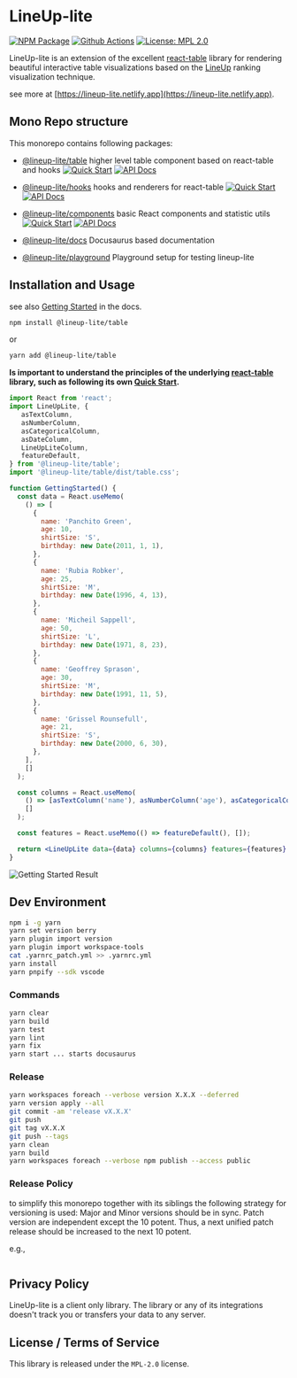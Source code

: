 # LineUp-lite

[![NPM Package][npm-image]][npm-url] [![Github Actions][github-actions-image]][github-actions-url] [![License: MPL 2.0][license-image]][license-url]

LineUp-lite is an extension of the excellent [react-table](https://react-table.tanstack.com/) library for rendering beautiful interactive table visualizations based on the [LineUp](https://jku-vds-lab.at/tools/lineup/) ranking visualization technique.

see more at [https://lineup-lite.netlify.app](https://lineup-lite.netlify.app).

## Mono Repo structure

This monorepo contains following packages:

- [@lineup-lite/table](https://github.com/sgratzl/lineup-lite/tree/main/packages/table) higher level table component based on react-table and hooks
  [![Quick Start][quick-start]](https://lineup-lite.netlify.app/docs/getting-started) [![API Docs][docs]](https://lineup-lite.netlify.app/api/table)

- [@lineup-lite/hooks](https://github.com/sgratzl/lineup-lite/tree/main/packages/hooks) hooks and renderers for react-table
  [![Quick Start][quick-start]](https://lineup-lite.netlify.app/docs/getting-started/hooks) [![API Docs][docs]](https://lineup-lite.netlify.app/api/hooks)

- [@lineup-lite/components](https://github.com/sgratzl/lineup-lite/tree/main/packages/components) basic React components and statistic utils
  [![Quick Start][quick-start]](https://lineup-lite.netlify.app/docs/getting-started/components) [![API Docs][docs]](https://lineup-lite.netlify.app/api/components)

- [@lineup-lite/docs](https://github.com/sgratzl/lineup-lite/tree/main/packages/docs) Docusaurus based documentation

- [@lineup-lite/playground](https://github.com/sgratzl/lineup-lite/tree/main/packages/playground) Playground setup for testing lineup-lite

## Installation and Usage

see also [Getting Started](https://lineup-lite.netlify.app/docs/getting-started) in the docs.

```sh
npm install @lineup-lite/table
```

or

```sh
yarn add @lineup-lite/table
```

**Is important to understand the principles of the underlying [react-table](https://react-table.tanstack.com/) library, such as following its own [Quick Start](https://react-table.tanstack.com/docs/quick-start).**

```jsx
import React from 'react';
import LineUpLite, {
   asTextColumn,
   asNumberColumn,
   asCategoricalColumn,
   asDateColumn,
   LineUpLiteColumn,
   featureDefault,
} from '@lineup-lite/table';
import '@lineup-lite/table/dist/table.css';

function GettingStarted() {
  const data = React.useMemo(
    () => [
      {
        name: 'Panchito Green',
        age: 10,
        shirtSize: 'S',
        birthday: new Date(2011, 1, 1),
      },
      {
        name: 'Rubia Robker',
        age: 25,
        shirtSize: 'M',
        birthday: new Date(1996, 4, 13),
      },
      {
        name: 'Micheil Sappell',
        age: 50,
        shirtSize: 'L',
        birthday: new Date(1971, 8, 23),
      },
      {
        name: 'Geoffrey Sprason',
        age: 30,
        shirtSize: 'M',
        birthday: new Date(1991, 11, 5),
      },
      {
        name: 'Grissel Rounsefull',
        age: 21,
        shirtSize: 'S',
        birthday: new Date(2000, 6, 30),
      },
    ],
    []
  );

  const columns = React.useMemo(
    () => [asTextColumn('name'), asNumberColumn('age'), asCategoricalColumn('shirtSize'), asDateColumn('birthday')],
    []
  );

  const features = React.useMemo(() => featureDefault(), []);

  return <LineUpLite data={data} columns={columns} features={features} />;
}
```

![Getting Started Result](https://user-images.githubusercontent.com/4129778/105834355-a74ff600-5fca-11eb-8e3b-5374c2511682.png)


## Dev Environment

```sh
npm i -g yarn
yarn set version berry
yarn plugin import version
yarn plugin import workspace-tools
cat .yarnrc_patch.yml >> .yarnrc.yml
yarn install
yarn pnpify --sdk vscode
```

### Commands

```sh
yarn clear
yarn build
yarn test
yarn lint
yarn fix
yarn start ... starts docusaurus
```

### Release

```sh
yarn workspaces foreach --verbose version X.X.X --deferred
yarn version apply --all
git commit -am 'release vX.X.X'
git push
git tag vX.X.X
git push --tags
yarn clean
yarn build
yarn workspaces foreach --verbose npm publish --access public
```

### Release Policy

to simplify this monorepo together with its siblings the following strategy for versioning is used:
Major and Minor versions should be in sync. Patch version are independent except the 10 potent.
Thus, a next unified patch release should be increased to the next 10 potent.

e.g.,

```

```

## Privacy Policy

LineUp-lite is a client only library. The library or any of its integrations doesn't track you or transfers your data to any server.

## License / Terms of Service

This library is released under the `MPL-2.0` license.

[license-image]: https://img.shields.io/badge/License-MPL%202.0-brightgreen.svg
[license-url]: https://opensource.org/licenses/MPL-2.0
[npm-image]: https://badge.fury.io/js/%40lineup-lite%2Ftable.svg
[npm-url]: https://npmjs.org/package/@lineup-lite/table
[github-actions-image]: https://github.com/sgratzl/lineup-lite/workflows/ci/badge.svg
[github-actions-url]: https://github.com/sgratzl/lineup-lite/actions
[codepen]: https://img.shields.io/badge/CodePen-open-blue?logo=codepen
[codesandbox]: https://img.shields.io/badge/CodeSandbox-open-blue?logo=codesandbox
[nbviewer]: https://img.shields.io/badge/NBViewer-open-blue?logo=jupyter
[binder]: https://mybinder.org/badge_logo.svg
[docs]: https://img.shields.io/badge/API-open-blue
[quick-start]: https://img.shields.io/badge/Quick%20Start-open-red
